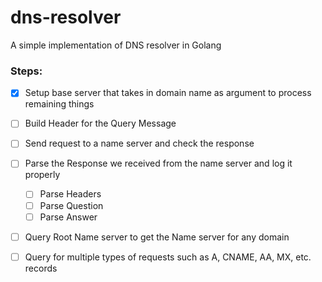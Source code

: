 # dns-resolver
A simple implementation of DNS resolver in Golang

### Steps:

- [x] Setup base server that takes in domain name as argument to process remaining things
- [ ] Build Header for the Query Message
- [ ] Send request to a name server and check the response
- [ ] Parse the Response we received from the name server and log it properly
    - [ ] Parse Headers
    - [ ] Parse Question
    - [ ] Parse Answer
- [ ] Query Root Name server to get the Name server for any domain
- [ ] Query for multiple types of requests such as A, CNAME, AA, MX, etc. records

